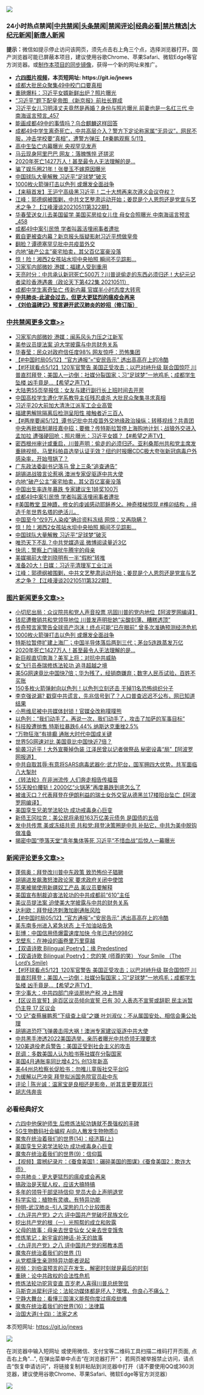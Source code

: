 ![](https://raw.githubusercontent.com/fqnews/bnews/master/64photo/fqnews-qr.jpg)

<div id="tt">
<h3>24小时热点禁闻|<a href="#%E4%B8%AD%E5%85%B1%E7%A6%81%E9%97%BB%E6%9B%B4%E5%A4%9A%E6%96%87%E7%AB%A0">中共禁闻</a>|<a href="#%E5%9B%BE%E7%89%87%E6%96%B0%E9%97%BB%E6%9B%B4%E5%A4%9A%E6%96%87%E7%AB%A0">头条禁闻</a>|<a href="#%E6%96%B0%E9%97%BB%E8%AF%84%E8%AE%BA%E6%9B%B4%E5%A4%9A%E6%96%87%E7%AB%A0">禁闻评论|<a href="#%E5%BF%85%E7%9C%8B%E7%BB%8F%E5%85%B8%E5%A5%BD%E6%96%87">经典必看|<a href="/video.md#%E7%A6%81%E7%89%87%E7%B2%BE%E9%80%89">禁片精选</a>|<a href="https://github.com/fqnews/djy/blob/master/gb/nf1351518.md#1">大纪元新闻</a>|<a href="https://github.com/fqnews/ntdtv/blob/master/gb/prog204.md#1">新唐人新闻</a></h3>
<div><b>提示：</b>微信如提示停止访问该网页，须先点击右上角三个点，选择浏览器打开。国产浏览器可能已屏蔽本项目，建议使用谷歌Chrome、苹果Safari、微软Edge等官方浏览器。或<a href="https://github.com/fqnews/bnews/blob/master/%E5%88%B6%E4%BD%9Cgit%E7%A6%81%E9%97%BB%E9%95%9C%E5%83%8F.md">制作本项目的同步镜像</a>，获得一个新的网址来推广。</div>
<ul>
<li><b><a href="http://d1.bdrive.tk/64.mp4" target="_blank">六四图片视频</a>，本页短网址: https://git.io/jnews</b></li>
<li><a href="/cbnews/20210512/1544563.md">成都大批民众聚集49中校门口要真相</a></li>
<li><a href="/comments/20210512/1544761.md">重磅爆料：习近平女婿新鲜出炉？照片曝光</a></li>
<li><a href="/cnnews/20210512/1544551.md">“习近平”题下配皇帝图 《新京报》前社长罪成</a></li>
<li><a href="/comments/20210512/1544784.md">习近平女儿习明泽丈夫竟然是再婚？身份与照片曝光 前妻也是一名红三代 中南海谣言预言_457</a></li>
<li><a href="/cnnews/20210512/1544549.md">能画成都49中的事情吗？乌合麒麟这样回答</a></li>
<li><a href="/bannedvideo/20210512/1544595.md">成都49中学生离奇死亡，中共高层介入？警方下定论称家属“无异议”，网民不服，冲击学校要“真相”，遭警方弹压【#秦鹏观察 5/11】</a></li>
<li><a href="/cnnews/20210512/1544802.md">高中生坠亡内幕曝光 央视罕见发声</a></li>
<li><a href="/cbnews/20210512/1544581.md">马云现身阿里巴巴 网友：落魄憔悴 还搓泥</a></li>
<li><a href="/topimagenews/20210512/1544931.md">2020年死亡1427万人！甚至最令人无法理解的是...</a></li>
<li><a href="/yule/20210512/1544571.md">骗了娱乐圈21年！张曼玉不嫁原因曝光</a></li>
<li><a href="/cbnews/20210512/1544896.md">中国球队大量解散 习近平“足球梦”破灭</a></li>
<li><a href="/topimagenews/20210512/1545100.md">1000枚火箭弹打击以色列 或爆发全面战争</a></li>
<li><a href="/comments/20210512/1544917.md">【来稿首发】王沪宁高级黑习近平！二十大想再来次遵义会议夺权？</a></li>
<li><a href="/cbnews/20210512/1544818.md">江峰：郭德纲被围剿，中共文艺整肃运动开始；姜昆是个人恩怨还是党宣与艺术之争？【江峰漫谈20210511第322期】</a></li>
<li><a href="/comments/20210512/1544800.md">华春莹送女儿去美国留学 美国买房给女儿住 母女合照曝光 中南海谣言预言_458</a></li>
<li><a href="/cbnews/20210512/1544954.md">成都49中案引民愤 学者叫嚣活埋闹事者遭批</a></li>
<li><a href="/cbnews/20210512/1544789.md">戴自更被查内幕？新京报头版疑影射习近平想做皇帝</a></li>
<li><a href="/cnnews/20210512/1544938.md">翻脸？谭德塞罕见批中共疫苗外交</a></li>
<li><a href="/cbnews/20210512/1544956.md">内地“破产公主”豪宅拍卖，其父百亿富豪没落</a></li>
<li><a href="/cbnews/20210512/1544912.md">惊！险！湘西2女孩站水坝中央拍照 瞬间不见踪影…</a></li>
<li><a href="/cnnews/20210512/1545057.md">习家军内部微妙 港媒：福建人受到重用</a></li>
<li><a href="/cbnews/20210512/1544688.md">天亮时分：中共承认新冠死亡500万？川普说偷走的东西必须归还！大纪元记者梁珍香港遇袭（政论天下第422集 20210511）</a></li>
<li><a href="/comments/20210512/1544833.md">成都中学生离奇坠亡 传新内幕 官媒半小时态度大转弯</a></li>
<li><b><a href="/comments/20200211/1275071.md" target="_blank">中共肺炎-此波会过去，但更大更猛烈的瘟疫会再来</a></b></li>
<li><b><a href="/comments/20200207/1272816.md" target="_blank">《刘伯温碑记》预言避开武汉肺炎的妙招（修订版）</a></b></li>
</ul>
</div>

<div class="catlist">
<h3><a href="/cbnews/" target="_blank">中共禁闻</a><span><a href="/cbnews/" target="_blank" rel="nofollow">更多文章>></a></span></h3>
<ul>
<li><a href="/cbnews/20210513/1545253.md" target="_blank">习家军内部微妙 港媒：闽系风头力压之江新军</a></li>
<li><a href="/cbnews/20210513/1545252.md" target="_blank">美参议员提法案 迫大学披露与中共财务关系</a></li>
<li><a href="/cbnews/20210513/1545251.md" target="_blank">华春莹：民众对政府信任度98% 网友惊呼：恐怖集团</a></li>
<li><a href="/comments/20210513/1545239.md" target="_blank">【#中国时局05/12】“官方通报”=“安民告示”  透出高高在上的冷酷</a></li>
<li><a href="/comments/20210513/1545226.md" target="_blank">【#环球看点5/12】120军官警告 美国正受攻击；以巴对峙升级 联合国惊吓 川普直怼拜登；美国人一边倒：社媒分裂国家；习“足球梦”一地鸡毛；成都学生坠楼 凶手竟是…【希望之声TV】</a></li>
<li><a href="/cbnews/20210513/1545176.md" target="_blank">大陆男55页举报信：女友与建行副行长上班时间去开房</a></li>
<li><a href="/cbnews/20210512/1545142.md" target="_blank">中国高校学生遭化学系教导主任残忍虐杀 大批民众聚集寻求真相</a></li>
<li><a href="/cbnews/20210512/1545052.md" target="_blank">习近平20大前加大清洗江派军工企业高管</a></li>
<li><a href="/cbnews/20210512/1545050.md" target="_blank">福建男解除隔离后检测呈阳性 接触者近三百人</a></li>
<li><a href="/comments/20210512/1545017.md" target="_blank">【#两岸要闻5/12】谭书记批中共疫苗外交地缘政治操纵；转移视线？共青团中央再掀抵制潮技嘉中招；要撤？传特斯拉暂停上海购地计划；战狼外交进入孟加拉 遭强硬回呛；照片曝光：习近平女婿？【#希望之声TV】</a></li>
<li><a href="/comments/20210512/1544984.md" target="_blank">密西根州审计或重启，川普声明：偷走的必须归还。亚利桑那州共和党主席发重磅视频，马里科帕县选举认证无效？纽约时报曝CDC极大夸张新冠病毒户外感染率，开始甩锅了？</a></li>
<li><a href="/cbnews/20210512/1544958.md" target="_blank">广东政法委副书记落马 曾上三条“追查通告”</a></li>
<li><a href="/cbnews/20210512/1544957.md" target="_blank">胡锡进战狼言论惹祸 澳洲专家促驱逐中共大使</a></li>
<li><a href="/cbnews/20210512/1544956.md" target="_blank">内地“破产公主”豪宅拍卖，其父百亿富豪没落</a></li>
<li><a href="/cbnews/20210512/1544955.md" target="_blank">中国出生率连年暴跌 专家建议生1娃奖100万</a></li>
<li><a href="/cbnews/20210512/1544954.md" target="_blank">成都49中案引民愤 学者叫嚣活埋闹事者遭批</a></li>
<li><a href="/comments/20210512/1544950.md" target="_blank">#美国教堂 显神蹟，修女的虔诚感动耶稣养父。神奇楼梯惊现 #榫卯结构 ，缔造千年世界名塔的绝活儿。</a></li>
<li><a href="/cbnews/20210512/1544932.md" target="_blank">中国至今“仅9万人染疫”确诊资料冻结 网惊：又再隐瞒？</a></li>
<li><a href="/cbnews/20210512/1544912.md" target="_blank">惊！险！湘西2女孩站水坝中央拍照 瞬间不见踪影…</a></li>
<li><a href="/cbnews/20210512/1544896.md" target="_blank">中国球队大量解散 习近平“足球梦”破灭</a></li>
<li><a href="/cbnews/20210512/1544845.md" target="_blank">唯恐天下不乱？中共党媒造谣 微博阅读量近3亿</a></li>
<li><a href="/cbnews/20210512/1544844.md" target="_blank">快讯：警察上门骚扰牛腾宇的母亲</a></li>
<li><a href="/cbnews/20210512/1544828.md" target="_blank">美媒揭前大使刘晓明有一半“假粉”转推</a></li>
<li><a href="/cbnews/20210512/1544827.md" target="_blank">准备20大！日媒：习近平清理军工业江派</a></li>
<li><a href="/cbnews/20210512/1544818.md" target="_blank">江峰：郭德纲被围剿，中共文艺整肃运动开始；姜昆是个人恩怨还是党宣与艺术之争？【江峰漫谈20210511第322期】</a></li>

</ul>
</div>
<div class="catlist">
<h3><a href="/topimagenews/" target="_blank">图片新闻</a><span><a href="/topimagenews/" target="_blank" rel="nofollow">更多文章>></a></span></h3>
<ul>
<li><a href="/topimagenews/20210513/1545194.md" target="_blank">小切尼出局：众议院共和党人声音投票 巩固川普的党内地位【阿波罗网编译】</a></li>
<li><a href="/topimagenews/20210513/1545184.md" target="_blank">钱尼遭撤销共和党领导地位 川普发声明批她“尖酸刻薄、糟糕透顶”</a></li>
<li><a href="/topimagenews/20210512/1545129.md" target="_blank">传奇预言家警告全球资产泡沫！终点可能“已在眼前” 曾多次准确预测经济危机</a></li>
<li><a href="/topimagenews/20210512/1545100.md" target="_blank">1000枚火箭弹打击以色列 或爆发全面战争</a></li>
<li><a href="/topimagenews/20210512/1544992.md" target="_blank">特斯拉暂停扩建上海厂；中国半导体落后两到三代；茅台5连跌蒸发万亿</a></li>
<li><a href="/topimagenews/20210512/1544931.md" target="_blank">2020年死亡1427万人！甚至最令人无法理解的是&#8230;</a></li>
<li><a href="/topimagenews/20210512/1544826.md" target="_blank">新巨舰直切南海？美军上将：对抗中共威胁</a></li>
<li><a href="/topimagenews/20210512/1544658.md" target="_blank">女飞行员泰瑞修炼法轮功 追寻超越之境</a></li>
<li><a href="/topimagenews/20210511/1544302.md" target="_blank">美5G网速竟比中国快7倍；华为残了，经销商嫌弃；数字人民币试验，百姓不买账</a></li>
<li><a href="/topimagenews/20210511/1544161.md" target="_blank">150多枚火箭弹射向以色列！以色列立刻还击 干掉11名恐怖组织分子</a></li>
<li><a href="/topimagenews/20210511/1544116.md" target="_blank">李克强说漏? 戳穿中共谎言，先兆信号到了？人口普查迟迟不公布，网已知道结果</a></li>
<li><a href="/topimagenews/20210511/1544059.md" target="_blank">小熊维尼被中共媒体封锁！官媒全改称噗噗熊</a></li>
<li><a href="/topimagenews/20210511/1543978.md" target="_blank">以色列：“我们动手了，再说一次，我们动手了，攻击了加萨的军事目标”</a></li>
<li><a href="/topimagenews/20210511/1543814.md" target="_blank">科技股遭抛售 特斯拉暴跌6.44% 纳斯达克重挫2.5%</a></li>
<li><a href="/topimagenews/20210511/1543692.md" target="_blank">“万物狂涨”有排癫 通胀大时代中国成关键</a></li>
<li><a href="/topimagenews/20210511/1543691.md" target="_blank">世界5G网速对比 美国竟比中国快近7倍？</a></li>
<li><a href="/topimagenews/20210509/1542876.md" target="_blank">偷袭习近平！大外宣撕掉伪装 江泽民曾以记者做祭品 秘密设毒“局”【阿波罗网报道】</a></li>
<li><a href="/topimagenews/20210509/1542826.md" target="_blank">中共自取其辱:有意将SARS病毒武器化;武力犯台，国军拥四大优势，共军面临八大掣肘</a></li>
<li><a href="/comments/20210509/1542786.md" target="_blank">《转法轮》在非洲流传 人们奔走相告传福音</a></li>
<li><a href="/topimagenews/20210509/1542725.md" target="_blank">55天股价腰斩！2000亿“火锅茅”再度暴跌到底怎么了</a></li>
<li><a href="/topimagenews/20210509/1542674.md" target="_blank">被谁灭口？代表拜登在伊朗利益的瑞士女外交官从德黑兰17楼阳台坠亡【阿波罗网编译】</a></li>
<li><a href="/comments/20210509/1542373.md" target="_blank">美国孪生兄弟学法轮功 成功戒毒身心巨变</a></li>
<li><a href="/topimagenews/20210509/1542534.md" target="_blank">新债王冈拉克：美公民将承担163万亿美元债务 是国债的五倍</a></li>
<li><a href="/topimagenews/20210508/1542346.md" target="_blank">发中共传票 美或冻结共资 共和党:拜登决策圈是中共 补贴它，中共为美中脱钩做准备</a></li>
<li><a href="/topimagenews/20210508/1542079.md" target="_blank">揭密中国“堕落天堂”青年集体等死 习近平“不惜血战”后惊人一幕曝光</a></li>

</ul>
</div>
<div class="catlist">
<h3><a href="/comments/" target="_blank">新闻评论</a><span><a href="/comments/" target="_blank" rel="nofollow">更多文章>></a></span></h3>
<ul>
<li><a href="/comments/20210513/1545282.md" target="_blank">蓬佩奥：拜登改川普中东政策 致恐怖份子猖獗</a></li>
<li><a href="/comments/20210513/1545281.md" target="_blank">胡锡进发飙激怒澳政论家 要求政府关闭中使馆</a></li>
<li><a href="/comments/20210513/1545261.md" target="_blank">苹果被揭使用新疆奴工产品 美议员要解释</a></li>
<li><a href="/comments/20210513/1545260.md" target="_blank">美国宣布制裁迫害法轮功的中共成都前“610”主任</a></li>
<li><a href="/comments/20210513/1545244.md" target="_blank">美议员提法案 迫使美大学披露与中共的财务关系</a></li>
<li><a href="/comments/20210513/1545243.md" target="_blank">达利欧：拜登经济刺激加剧通胀风险</a></li>
<li><a href="/comments/20210513/1545239.md" target="_blank">【#中国时局05/12】“官方通报”=“安民告示”  透出高高在上的冷酷</a></li>
<li><a href="/comments/20210513/1545238.md" target="_blank">美东南多州进入紧急状态 上千加油站告急</a></li>
<li><a href="/comments/20210513/1545237.md" target="_blank">彭博：中国信用债爆雷速度加快 今年已违约998亿</a></li>
<li><a href="/comments/20210513/1545234.md" target="_blank">戈壁东：在神设的画卷里万里穿越</a></li>
<li><a href="/comments/20210513/1545233.md" target="_blank">【双语诗歌 Bilingual Poetry】：缘 Predestined</a></li>
<li><a href="/comments/20210513/1545232.md" target="_blank">【双语诗歌 Bilingual Poetry】：您的笑 (师尊的笑） Your Smile （The Lord’s Smile)</a></li>
<li><a href="/comments/20210513/1545226.md" target="_blank">【#环球看点5/12】120军官警告 美国正受攻击；以巴对峙升级 联合国惊吓 川普直怼拜登；美国人一边倒：社媒分裂国家；习“足球梦”一地鸡毛；成都学生坠楼 凶手竟是…【希望之声TV】</a></li>
<li><a href="/comments/20210513/1545218.md" target="_blank">字少事大：中共四部门座谈房地产税 冲上热搜</a></li>
<li><a href="/comments/20210513/1545210.md" target="_blank">【区议员宣誓】逾百区议员倾向宣誓 已有 30 人表态不宣誓或辞职 民主派暂仍主导 17 区议会</a></li>
<li><a href="/comments/20210513/1545208.md" target="_blank">“O 记”查蔡展鹏惹“下级查上级”之嫌 叶刘淑仪：不从属国安处、相信会秉公处理</a></li>
<li><a href="/comments/20210513/1545207.md" target="_blank">胡锡进恐吓飞弹袭击闯大祸！澳洲专家建议驱逐中共大使</a></li>
<li><a href="/comments/20210513/1545206.md" target="_blank">中共黑手渗透2022美国选举，亲历者曝光中共侨领无理要求</a></li>
<li><a href="/comments/20210513/1545203.md" target="_blank">120美退役老兵警告：美国正受到社会主义的攻击</a></li>
<li><a href="/comments/20210513/1545202.md" target="_blank">民调：多数美国人认为脸书等社媒在分裂国家</a></li>
<li><a href="/comments/20210513/1545201.md" target="_blank">美国4月通胀率同比增4.2% 创13年新高</a></li>
<li><a href="/comments/20210513/1545190.md" target="_blank">美44州总检察长促脸书：勿推儿童版社交平台IG</a></li>
<li><a href="/comments/20210513/1545182.md" target="_blank">为缓解以巴冲突 拜登拟派国务院官员赴中东</a></li>
<li><a href="/comments/20210513/1545178.md" target="_blank">评论 | 陈光诚：温家宝是良相还是影帝，听其言更要观其行</a></li>
<li><a href="/comments/20210513/1545173.md" target="_blank">胡志伟奔丧</a></li>

</ul>
</div>

<div class="catlist">
<h3>必看经典好文</h3>
<ul>
<li><a href="/comments/20200926/1403542.md" target="_blank">六四中他保护师生 后修炼法轮功铸就不畏强权的丰碑</a></li>
<li><a href="/topimagenews/20200527/1335347.md" target="_blank">5G生物数码社会编程 AI向人散发生物物质()</a></li>
<li><a href="/topimagenews/20180605/953415.md" target="_blank">魔鬼在统治着我们的世界(14)：经济篇(上)</a></li>
<li><a href="/comments/20210509/1542373.md" target="_blank">美国孪生兄弟学法轮功 成功戒毒身心巨变</a></li>
<li><a href="/topimagenews/20180529/949649.md" target="_blank">魔鬼在统治着我们的世界(9)：信仰篇</a></li>
<li><a href="/comments/20210123/1473011.md" target="_blank">【视频】震撼纪录片：《蚕食美国1：碾碎美国的图谋》《蚕食美国2：欺诈大师》</a></li>
<li><a href="/comments/20200211/1275071.md" target="_blank">中共肺炎：更大更猛烈的瘟疫或会再来</a></li>
<li><a href="/comments/20200814/1379994.md" target="_blank">搞政治是天赋人权，应该大搞特搞</a></li>
<li><a href="/comments/20210307/1500218.md" target="_blank">多年的领导干部坚持信仰 党员大会上声明退党</a></li>
<li><a href="/comments/20200605/783205.md" target="_blank">科学实验：植物有灵魂，有特异功能</a></li>
<li><a href="/comments/20200620/1347687.md" target="_blank">仲明-武汉肺炎-引人深思的几个比较图表</a></li>
<li><a href="/bookonline/20131116/201050.md" target="_blank">《九评共产党》之六 评中国共产党破坏民族文化</a></li>
<li><a href="/comments/20200629/1352460.md" target="_blank">挖出共产党的根（一）光照帮的成立和败露</a></li>
<li><a href="/cbnews/20210507/1541162.md" target="_blank">父母的故事：母亲去世变仙女 父亲去世变饿鬼</a></li>
<li><a href="/comments/20190418/1115565.md" target="_blank">修炼笔记：新宇宙的神话-补天的故事</a></li>
<li><a href="/bookonline/20131116/201047.md" target="_blank">《九评共产党》之八 评中国共产党的邪教本质</a></li>
<li><a href="/topimagenews/20180519/944624.md" target="_blank">魔鬼在统治着我们的世界 (1)</a></li>
<li><a href="/comments/20210331/1516768.md" target="_blank">从党棍康生亲测特异功能者说起</a></li>
<li><a href="/comments/20200628/1351782.md" target="_blank">视频：刘伯温预言的正在发生，解密时刻就是最后的时刻</a></li>
<li><a href="/comments/20200705/783271.md" target="_blank">重磅：论中共政权的合法性危机</a></li>
<li><a href="/comments/20210312/1502969.md" target="_blank">修炼法轮功驼背变直 百岁老人喜得川普总统贺信</a></li>
<li><a href="/comments/20210207/1482940.md" target="_blank">马斯克派犀利评论：法轮功媒体都是坏人？嘿嘿，你良心不痛么？</a></li>
<li><a href="/comments/20200527/1273654.md" target="_blank">宁静大舞台：看懂三国演义能帮你度过瘟疫劫难</a></li>
<li><a href="/topimagenews/20180615/958090.md" target="_blank">魔鬼在统治着我们的世界(16)：法律篇</a></li>
<li><a href="/cbnews/20180320/916962.md" target="_blank">治国大道(十四)：法家之术</a></li>

</ul>
</div>

本页短网址: https://git.io/jnews

![](https://raw.githubusercontent.com/fqnews/bnews/master/64photo/fqnews-qr.jpg)

在浏览器中输入短网址 或使用微信、支付宝等二维码工具扫描二维码打开页面, 点击右上角"...", 在弹出菜单中点击“在浏览器打开”； 若网页被举报禁止访问，请点击“恢复申请访问”，将链接复制并粘贴到浏览器中打开（请不要使用QQ或360浏览器，建议使用谷歌Chrome、苹果Safari、微软Edge等官方浏览器）

![](https://raw.githubusercontent.com/fqnews/bnews/master/64photo/wx.jpg)
